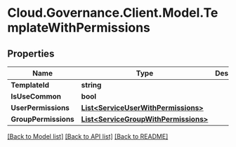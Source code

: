 # Cloud.Governance.Client.Model.TemplateWithPermissions
## Properties

Name | Type | Description | Notes
------------ | ------------- | ------------- | -------------
**TemplateId** | **string** |  | [optional] 
**IsUseCommon** | **bool** |  | [optional] 
**UserPermissions** | [**List&lt;ServiceUserWithPermissions&gt;**](ServiceUserWithPermissions.md) |  | [optional] 
**GroupPermissions** | [**List&lt;ServiceGroupWithPermissions&gt;**](ServiceGroupWithPermissions.md) |  | [optional] 

[[Back to Model list]](../README.md#documentation-for-models) [[Back to API list]](../README.md#documentation-for-api-endpoints) [[Back to README]](../README.md)

